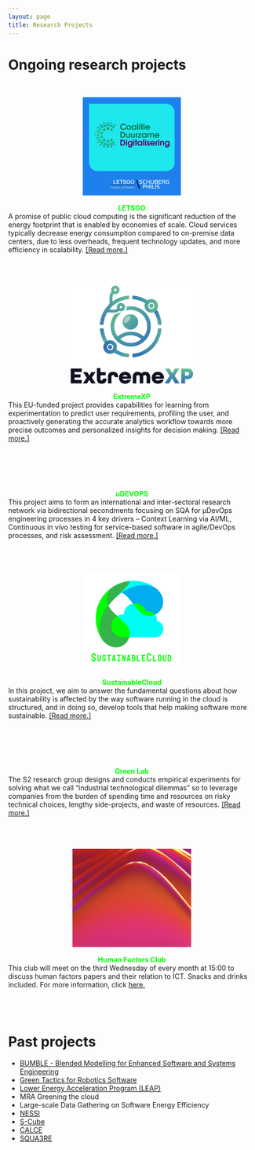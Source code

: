 ```yaml
---
layout: page
title: Research Projects
---
```


<!-- subtitle: X  -->

# Ongoing research projects 
<br>
<div class="row ">

<div class="col-lg-6 col-md-12 col-xs-12 col-sm-12">
    <div style="text-align: center;">
        <figure>
             <img height="200" width="auto" src="/img/logos/letsgo.jpg"
                alt="">
            <figcaption></figcaption>
        </figure>
        <div><strong style="color: #00FF00;">LETSGO</strong><br></div>
        <div style="text-align:left;">    
            A promise of public cloud computing is the significant reduction of the energy footprint that is enabled by economies of scale. Cloud services typically decrease energy consumption compared to on-premise data centers, due to less overheads, frequent technology updates, and more efficiency in scalability.
            <a href="/pages/letsgo/">[Read more.]<br><br><br><br></a>
        </div>
    </div>
</div>

<div class="col-lg-6 col-md-12 col-xs-12 col-sm-12">
        <div style="text-align: center;">
            <figure>
                <img height="200" width="auto" src="/img/logos/extremexp.png" alt="">
                <figcaption></figcaption>
            </figure>
            <div><strong style="color: #00FF00;">ExtremeXP</strong><br>
                <div style="text-align:left;">
                This EU-funded project provides capabilities for learning from experimentation to predict user requirements, profiling the user, and proactively generating the accurate analytics workflow towards more precise outcomes and personalized insights for decision making.               
                 <a href="https://extremexp.eu/">[Read more.]<br><br><br><br></a>
                </div>
            </div>
        </div>
    </div>

<div class="col-lg-6 col-md-12 col-xs-12 col-sm-12">
    <div style="text-align: center;">
        <figure>
                <img height="200" width="auto" src="/img/logos/placeholder_img.png"
                alt="">
            <figcaption></figcaption>
        </figure>
        <div><strong style="color: #00FF00;">uDEVOPS</strong><br></div>
        <div style="text-align:left;">    
            This project aims to form an international and inter-sectoral research network via bidirectional secondments focusing on SQA for µDevOps engineering processes in 4 key drivers – Context Learning via AI/ML, Continuous in vivo testing for service-based software in agile/DevOps processes, and risk assessment.
            <a href="https://microdevops.wordpress.com/">[Read more.]<br><br><br><br></a>
        </div>
    </div>
</div>

<div class="col-lg-6 col-md-12 col-xs-12 col-sm-12">
    <div style="text-align: center;">
        <figure>
             <img height="200" width="auto" src="/img/logos/sustainablecloud.png"
                alt="">
            <figcaption></figcaption>
        </figure>
        <div><strong style="color: #00FF00;">SustainableCloud</strong><br></div>
        <div style="text-align:left;">    
            In this project, we aim to answer the fundamental questions about how sustainability is affected by the way software running in the cloud is structured, and in doing so, develop tools that help making software more sustainable.
            <a href="https://s2group.cs.vu.nl/sustainablecloud/">[Read more.]<br><br><br><br></a>
        </div>
    </div>
</div>

<div class="col-lg-6 col-md-12 col-xs-12 col-sm-12">
        <div style="text-align: center;">
            <figure>
                <img height="200" width="auto" src="/img/logos/placeholder_img.png"
                    alt="">
                <figcaption></figcaption>
            </figure>
            <div><strong style="color: #00FF00;">Green Lab</strong><br>
                <div style="text-align:left;">
                The S2 research group designs and conducts empirical experiments for solving what we call “industrial technological dilemmas” so to leverage companies from the burden of spending time and resources on risky technical choices, lengthy side-projects, and waste of resources.
                <a href="/pages/greenlab/">[Read more.]<br><br><br><br></a>
                </div>
            </div>
        </div>
    </div>

    
<div class="col-lg-6 col-md-12 col-xs-12 col-sm-12">
    <div style="text-align: center;">
        <figure>
            <img height="200" width="auto" src="/img/logos/hfc.png"
                alt="a redish, pinkish, purplish multi-arc">
            <figcaption></figcaption>
        </figure>
        <div><strong style="color: #00FF00;">Human Factors Club</strong><br>
            <div style="text-align:left;">
                This club will meet on the third Wednesday of every month at 15:00 to discuss human factors papers and their relation to ICT. Snacks and drinks included. For more information, click <a href="https://s2group.cs.vu.nl/pages/humanfactors/">here.</a>
            <br><br><br><br>
            </div>
        </div>
    </div>
</div>
</div>

# Past projects
- [BUMBLE - Blended Modelling for Enhanced Software and Systems Engineering](https://itea4.org/project/bumble.html)
- [Green Tactics for Robotics Software](https://www.nwo.nl/en/calls/open-competition-domain-science-xs-pakket-21-1)
- [Lower Energy Acceleration Program (LEAP)](https://amsterdameconomicboard.com/en/initiatief/leap-lower-energy-acceleration-program#)
- MRA Greening the cloud
- Large-scale Data Gathering on Software Energy Efficiency
- [NESSI](http://www.nessi-europe.com/)
- [S-Cube](http://www.s-cube-network.eu/)
- [CALCE](http://www.cs.vu.nl/~steven/calce/)
- [SQUA3RE](http://www.cs.vu.nl/~x/square.html)